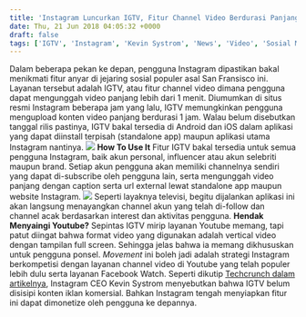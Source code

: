 ```yaml
---
title: 'Instagram Luncurkan IGTV, Fitur Channel Video Berdurasi Panjang'
date: Thu, 21 Jun 2018 04:05:32 +0000
draft: false
tags: ['IGTV', 'Instagram', 'Kevin Systrom', 'News', 'Video', 'Sosial Media', 'Video', 'Youtube']
---
```


Dalam beberapa pekan ke depan, pengguna Instagram dipastikan bakal menikmati fitur anyar di jejaring sosial populer asal San Fransisco ini. Layanan tersebut adalah IGTV, atau fitur channel video dimana pengguna dapat mengunggah video panjang lebih dari 1 menit. Diumumkan di situs resmi Instagram beberapa jam yang lalu, IGTV memungkinkan pengguna mengupload konten video panjang berdurasi 1 jam. Walau belum disebutkan tanggal rilis pastinya, IGTV bakal tersedia di Android dan iOS dalam aplikasi yang dapat diinstall terpisah (standalone app) maupun aplikasi utama Instagram nantinya. ![](https://www.pryspry.com/wp-content/uploads/2018/06/IGTV.png) **How To Use It** Fitur IGTV bakal tersedia untuk semua pengguna Instagram, baik akun personal, influencer atau akun selebriti maupun brand. Setiap akun pengguna akan memiliki channelnya sendiri yang dapat di-subscribe oleh pengguna lain, serta mengunggah video panjang dengan caption serta url external lewat standalone app maupun website Instagram. ![](https://www.pryspry.com/wp-content/uploads/2018/06/2-Watch-2UP-EN-1024x881.png) Seperti layaknya televisi, begitu dijalankan aplikasi ini akan langsung menayangkan channel akun yang telah di-follow dan channel acak berdasarkan interest dan aktivitas pengguna. **Hendak Menyaingi Youtube?** Sepintas IGTV mirip layanan Youtube memang, tapi patut diingat bahwa format video yang digunakan adalah vertical video dengan tampilan full screen. Sehingga jelas bahwa ia memang dikhususkan untuk pengguna ponsel. _Movement_ ini boleh jadi adalah strategi Instagram berkompetisi dengan layanan channel video di Youtube yang telah populer lebih dulu serta layanan Facebook Watch. Seperti dikutip [Techcrunch dalam artikelnya](https://techcrunch.com/2018/06/20/igtv/amp/), Instagram CEO Kevin Systrom menyebutkan bahwa IGTV belum disisipi konten iklan komersial. Bahkan Instagram tengah menyiapkan fitur ini dapat dimonetize oleh pengguna ke depannya.